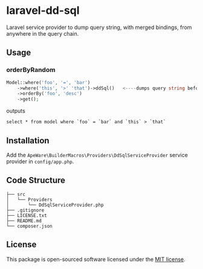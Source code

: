 # laravel-dd-sql
Laravel service provider to dump query string, with merged bindings, from anywhere in the query chain. 

## Usage

### orderByRandom

```php
Model::where('foo', '=', 'bar')
    ->where('this', '>' 'that')->ddSql()   <----dumps query string before the orderBy
    ->orderBy('foo', 'desc')
    ->get();
```

outputs
```
select * from model where `foo` = `bar` and `this` > `that`
```

## Installation

Add the `ApeWare\BuilderMacros\Providers\DdSqlServiceProvider` service provider in `config/app.php`.

## Code Structure

    ├── src
    │   └── Providers
    │       └── DdSqlServiceProvider.php
    ├── .gitignore
    ├── LICENSE.txt
    ├── README.md
    └── composer.json

## License

This package is open-sourced software licensed under the [MIT license](http://opensource.org/licenses/MIT).

